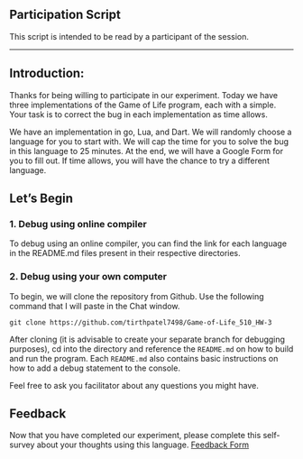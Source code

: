 ## Participation Script
This script is intended to be read by a participant of the session.

---

## Introduction:
Thanks for being willing to participate in our experiment. Today we have three implementations of the Game of Life program, each with a simple. Your task is to correct the bug in each implementation as time allows. 

We have an implementation in go, Lua, and Dart. We will randomly choose a language for you to start with. We will cap the time for you to solve the bug in this language to 25 minutes. At the end, we will have a Google Form for you to fill out. If time allows, you will have the chance to try a different language.

## Let’s Begin
### 1. Debug using online compiler
To debug using an online compiler, you can find the link for each language in the README.md files present in their respective directories.
### 2. Debug using your own computer
To begin, we will clone the repository from Github. Use the following command that I will paste in the Chat window.

```
git clone https://github.com/tirthpatel7498/Game-of-Life_510_HW-3
```

After cloning (it is advisable to create your separate branch for debugging purposes), cd into the <chosen language> directory and reference the `README.md` on how to build and run the program. Each `README.md` also contains basic instructions on how to add a debug statement to the console.

Feel free to ask you facilitator about any questions you might have.

## Feedback
Now that you have completed our experiment, please complete this self-survey about your thoughts using this language.
[Feedback Form](https://docs.google.com/forms/d/e/1FAIpQLSfKlXzNkoM31rRwZGDyyQHUqQ2LaqsOaHLS6QvlwOjfFOeHuQ/viewform)

